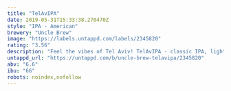 ```yaml
---
title: "TelAvIPA"
date: 2019-05-31T15:33:38.270470Z
style: "IPA - American"
brewery: "Uncle Brew"
image: "https://labels.untappd.com/labels/2345820"
rating: "3.56"
description: "Feel the vibes of Tel Aviv! TelAvIPA - classic IPA, light malt body with slight turbidity, sensible bitterness and rich fruity and citrus aroma."
untappd_url: "https://untappd.com/b/uncle-brew-telavipa/2345820"
abv: "6.6"
ibu: "66"
robots: noindex,nofollow
---
```

